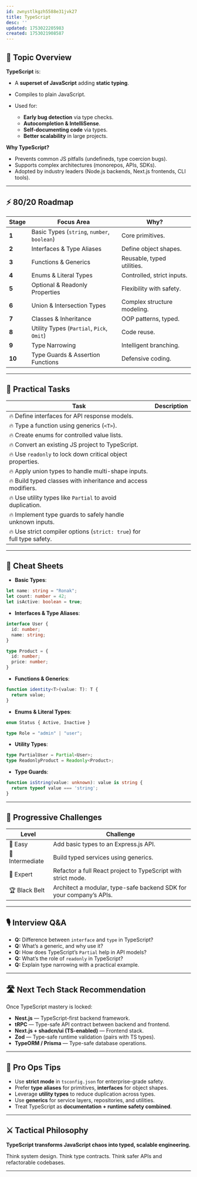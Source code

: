 ```yaml
---
id: zwnystlkgzh5588e31jvk27
title: TypeScript
desc: ''
updated: 1753022205983
created: 1753021908587
---
```


## 📌 Topic Overview

**TypeScript** is:

* A **superset of JavaScript** adding **static typing**.
* Compiles to plain JavaScript.
* Used for:

  * **Early bug detection** via type checks.
  * **Autocompletion & IntelliSense**.
  * **Self-documenting code** via types.
  * **Better scalability** in large projects.

**Why TypeScript?**

* Prevents common JS pitfalls (undefineds, type coercion bugs).
* Supports complex architectures (monorepos, APIs, SDKs).
* Adopted by industry leaders (Node.js backends, Next.js frontends, CLI tools).

---

## ⚡ 80/20 Roadmap

| Stage  | Focus Area                                  | Why?                        |
| ------ | ------------------------------------------- | --------------------------- |
| **1**  | Basic Types (`string`, `number`, `boolean`) | Core primitives.            |
| **2**  | Interfaces & Type Aliases                   | Define object shapes.       |
| **3**  | Functions & Generics                        | Reusable, typed utilities.  |
| **4**  | Enums & Literal Types                       | Controlled, strict inputs.  |
| **5**  | Optional & Readonly Properties              | Flexibility with safety.    |
| **6**  | Union & Intersection Types                  | Complex structure modeling. |
| **7**  | Classes & Inheritance                       | OOP patterns, typed.        |
| **8**  | Utility Types (`Partial`, `Pick`, `Omit`)   | Code reuse.                 |
| **9**  | Type Narrowing                              | Intelligent branching.      |
| **10** | Type Guards & Assertion Functions           | Defensive coding.           |

---

## 🚀 Practical Tasks

| Task                                                                  | Description |
| --------------------------------------------------------------------- | ----------- |
| 🔥 Define interfaces for API response models.                         |             |
| 🔥 Type a function using generics (`<T>`).                            |             |
| 🔥 Create enums for controlled value lists.                           |             |
| 🔥 Convert an existing JS project to TypeScript.                      |             |
| 🔥 Use `readonly` to lock down critical object properties.            |             |
| 🔥 Apply union types to handle multi-shape inputs.                    |             |
| 🔥 Build typed classes with inheritance and access modifiers.         |             |
| 🔥 Use utility types like `Partial` to avoid duplication.             |             |
| 🔥 Implement type guards to safely handle unknown inputs.             |             |
| 🔥 Use strict compiler options (`strict: true`) for full type safety. |             |

---

## 🧾 Cheat Sheets

* **Basic Types**:

```ts
let name: string = "Ronak";
let count: number = 42;
let isActive: boolean = true;
```

* **Interfaces & Type Aliases**:

```ts
interface User {
  id: number;
  name: string;
}

type Product = {
  id: number;
  price: number;
}
```

* **Functions & Generics**:

```ts
function identity<T>(value: T): T {
  return value;
}
```

* **Enums & Literal Types**:

```ts
enum Status { Active, Inactive }

type Role = "admin" | "user";
```

* **Utility Types**:

```ts
type PartialUser = Partial<User>;
type ReadonlyProduct = Readonly<Product>;
```

* **Type Guards**:

```ts
function isString(value: unknown): value is string {
  return typeof value === 'string';
}
```

---

## 🎯 Progressive Challenges

| Level           | Challenge                                                           |
| --------------- | ------------------------------------------------------------------- |
| 🥉 Easy         | Add basic types to an Express.js API.                               |
| 🥈 Intermediate | Build typed services using generics.                                |
| 🥇 Expert       | Refactor a full React project to TypeScript with strict mode.       |
| 🏆 Black Belt   | Architect a modular, type-safe backend SDK for your company’s APIs. |

---

## 🎙️ Interview Q\&A

* **Q:** Difference between `interface` and `type` in TypeScript?
* **Q:** What’s a generic, and why use it?
* **Q:** How does TypeScript’s `Partial` help in API models?
* **Q:** What’s the role of `readonly` in TypeScript?
* **Q:** Explain type narrowing with a practical example.

---

## 🛣️ Next Tech Stack Recommendation

Once TypeScript mastery is locked:

* **Nest.js** — TypeScript-first backend framework.
* **tRPC** — Type-safe API contract between backend and frontend.
* **Next.js + shadcn/ui (TS-enabled)** — Frontend stack.
* **Zod** — Type-safe runtime validation (pairs with TS types).
* **TypeORM / Prisma** — Type-safe database operations.

---

## 🎩 Pro Ops Tips

* Use **strict mode** in `tsconfig.json` for enterprise-grade safety.
* Prefer **type aliases** for primitives, **interfaces** for object shapes.
* Leverage **utility types** to reduce duplication across types.
* Use **generics** for service layers, repositories, and utilities.
* Treat TypeScript as **documentation + runtime safety combined**.

---

## ⚔️ Tactical Philosophy

**TypeScript transforms JavaScript chaos into typed, scalable engineering.**

Think system design. Think type contracts. Think safer APIs and refactorable codebases.

---

